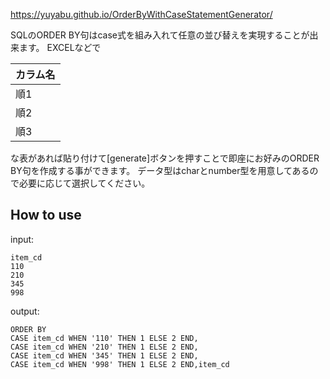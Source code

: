 https://yuyabu.github.io/OrderByWithCaseStatementGenerator/

SQLのORDER BY句はcase式を組み入れて任意の並び替えを実現することが出来ます。
EXCELなどで

| カラム名 |
|---------|
| 順1   |
| 順2   |
| 順3   |

な表があれば貼り付けて[generate]ボタンを押すことで即座にお好みのORDER BY句を作成する事ができます。
データ型はcharとnumber型を用意してあるので必要に応じて選択してください。


## How to use

input:

```
item_cd
110
210
345
998
```

output:

```
ORDER BY
CASE item_cd WHEN '110' THEN 1 ELSE 2 END,
CASE item_cd WHEN '210' THEN 1 ELSE 2 END,
CASE item_cd WHEN '345' THEN 1 ELSE 2 END,
CASE item_cd WHEN '998' THEN 1 ELSE 2 END,item_cd
```
 
